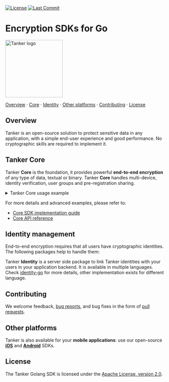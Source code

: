 [license-badge]: https://img.shields.io/badge/License-Apache%202.0-blue.svg
[license-link]: https://opensource.org/licenses/Apache-2.0

[last-commit-badge]: https://img.shields.io/github/last-commit/TankerHQ/sdk-go.svg?label=Last%20commit&logo=github
[last-commit-link]: https://github.com/TankerHQ/sdk-go/commits/master

[![License][license-badge]][license-link]
[![Last Commit][last-commit-badge]][last-commit-link]

# Encryption SDKs for Go

<a href="#readme"><img src="./src/public/tanker.png" alt="Tanker logo" width="180" /></a>


[Overview](#overview) · [Core](#tanker-core) · [Identity](#identity-management) · [Other platforms](#other-platforms) · [Contributing](#contributing) · [License](#license)

## Overview

Tanker is an open-source solution to protect sensitive data in any application, with a simple end-user experience and good performance. No cryptographic skills are required to implement it.


## Tanker Core

Tanker **Core** is the foundation, it provides powerful **end-to-end encryption** of any type of data, textual or binary. Tanker **Core** handles multi-device, identity verification, user groups and pre-registration sharing.

<details><summary>Tanker Core usage example</summary>

The Core SDK takes care of all the difficult cryptography in the background, leaving you with simple high-level APIs.
The Core SDK automatically handles complex key exchanges, cryptographic operations, and identity verification for you.

You can copy/paste the following example:

```go
package main

import (
	"encoding/base64"
	"encoding/json"
	"fmt"
	"io/ioutil"
	"net/http"
	"os"
	"log"

	"github.com/TankerHQ/sdk-go/v2/core"
)

const (
	AppID   = <your app id>
	AppURL  = "https://api.tanker.io"
	AuthURL = "https://fakeauth.tanker.io"
)

func base64ToUrlBase64(param string) (res string, err error) {
	bin, err := base64.StdEncoding.DecodeString(param)
	if err != nil {
		return
	}
	res = base64.URLEncoding.EncodeToString(bin)
	return
}

func GetIdentity() (identity string, err error) {
	urlAppID, err := base64ToUrlBase64(AppID)
	if err != nil {
		return
	}
	resp, err := http.Get(fmt.Sprintf("%s/apps/%s/disposable_private_identity", AuthURL, urlAppID))
	if err != nil {
		return
	}
	if resp.StatusCode != 200 {
		err = fmt.Errorf("Cannot fetch identity from server '%s'", resp.Status)
		return
	}
	defer resp.Body.Close()
	bin, err := ioutil.ReadAll(resp.Body)
	if err != nil {
		return
	}
	var res map[string]string
	if err = json.Unmarshal(bin, &res); err != nil {
		return
	}
	if len(res["code"]) != 0 {
		err = fmt.Errorf("Failed to retrieve identity '%s', '%s'", res["code"], res["message"])
		return
	}
	identity = res["private_permanent_identity"]
	return
}

func main() {
	fmt.Println("Creating tanker ...")
	tanker, err := core.CreateTanker(AppID, AppURL, os.TempDir())
	if err != nil {
		log.Fatal("Could not create Tanker", err)
	}
	core.SetLogHandler(func(core.LogRecord) {})
	fmt.Println("Fetching identity ...")
	aliceIdentity, err := GetIdentity()
	if err != nil {
		log.Fatal("Could not get identity")
		return
	}

	fmt.Println("Starting tanker ...")
	status, err := tanker.Start(string(aliceIdentity))
	if err != nil {
		log.Fatal("Could not start tanker", err)
	}
	switch status {
	case core.StatusIdentityVerificationNeeded:
		err = tanker.VerifyIdentity(core.PassphraseVerification{"*******"})
	case core.StatusIdentityRegistrationNeeded:
		err = tanker.RegisterIdentity(core.PassphraseVerification{"*******"})
	}
	if err != nil {
		log.Fatal("Could not register identity:", err)
	}

	message := "This is my story"
	fmt.Println("Encrypting message ...")
	encrypted, err := tanker.Encrypt([]byte(message), nil)
	if err != nil {
		log.Fatal("Failed to encrypt message", err)
	}

	fmt.Println("Decrypting message ...")
	clearBytes, err := tanker.Decrypt(encrypted)
	if err != nil {
		log.Fatal("Failed to decrypt  message", err)
	}

    clearText := string(clearBytes)
	if clearText != message {
		log.Fatal("Unexpected decrypted message: got '%s', want '%s'", clearText, message)
	}

	fmt.Println("Success!")
}
```

Before running it, set the AppID with the one you have created on your [dashbord](https://dashboard.tanker.io).
You MUST enable the test mode for this example to work.

Then:
```bash
go build -o example-go && ./example-go
```

</details>

For more details and advanced examples, please refer to:

* [Core SDK implementation guide](https://docs.tanker.io/latest/guide/basic-concepts/)
* [Core API reference](https://docs.tanker.io/latest/api/tanker/)


## Identity management

End-to-end encryption requires that all users have cryptographic identities. The following packages help to handle them:

Tanker **Identity** is a server side package to link Tanker identities with your users in your application backend.
It is available in multiple languages. Check [identity-go](https://github.com/TankerHQ/identity-go) for more details, other implementation exists for different language.

## Contributing

We welcome feedback, [bug reports](https://github.com/TankerHQ/sdk-go/issues), and bug fixes in the form of [pull requests](https://github.com/TankerHQ/sdk-go/pulls).

## Other platforms

Tanker is also available for your **mobile applications**: use our open-source **[iOS](https://github.com/TankerHQ/sdk-ios)** and **[Android](https://github.com/TankerHQ/sdk-android)** SDKs.

## License

The Tanker Golang SDK is licensed under the [Apache License, version 2.0](http://www.apache.org/licenses/LICENSE-2.0).

